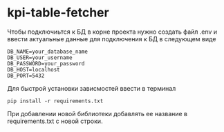 # kpi-table-fetcher

Чтобы подключиьтся к БД в корне проекта нужно создать файл .env и ввести актуальные данные для подключения к БД в следующем виде

```
DB_NAME=your_database_name
DB_USER=your_username
DB_PASSWORD=your_password
DB_HOST=localhost
DB_PORT=5432
```

Для быстрой установки зависмостей ввести в терминал
```
pip install -r requirements.txt
```

При добавлении новой библиотеки добавлять ее название в requirements.txt с новой строки.

